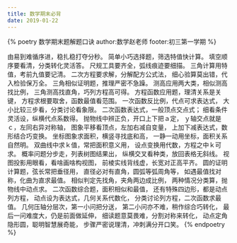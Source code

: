 ```yaml
---
title: 数学期末必背
date: 2019-01-22
---
```


{% poetry 数学期末题解题口诀 author:数学赵老师 footer:初三第一学期 %}

由易到难循序进，稳扎稳打夺分秒。
简单小巧选择题，筛选特值快计算。
填空顺序要看清，分类转化灵活答。
尺规工具要齐全，弧线痕迹要细描。
三角计算用特值，考前九值要记清。
二次方程要求解，分解配方公式法，
细心验算莫出错，代入检验保万全。
三角相似证明题，推理严密不急躁。
测高应用两大类，相似测高找比例，
三角测高找直角，巧列方程高可得。
方程函数应用题，理清关系是关键，
方程求根要取舍，函数最值看范围。
一次函数反比例，代点可求表达式，
大小比较三步看，分类讨论看象限。
二次函数表达式，一般顶点交点式；
细看条件灵活设，纵横代点系数得。
抛物线中辨正负，开口上下把ａ定，
ｙ轴交点就是ｃ，左同右异对称轴，
图象平移看顶点，左加右减自变量，
上加下减表达式，数形结合巧变换。
坐标图象求面积，横竖寻找底和高，
一静一动用坐标，面积关系自然明。
双曲线中求ｋ值，常把面积意义用，
设点变换用代数，方程之中ｋ可求。
概率问题分步走，列表树图结果出，
纵横交叉看种类，放回表格无斜线。
视图投影用眼看，看啥画啥构视图，
前棱实线背线虚，长宽对正高平齐。
圆的证明计算题，弦长常把垂径用，
直径必对有直角，圆弧等弧周角等，
如遇最值找对称，化曲为直求最值。
相似判定先找角，夹角两边成比例，
两种情况分类算，抛物线中动点求。
二次函数综合题，面积相似和最值，
还有特殊四边形，都是动点列方程，
动点设为表达式，几何关系代数化，
分类讨论列方程，二次函数求最值。
几何压轴分层次，第一小问把分送，
第二小问亦不难，稍作综合巧转化，
最后一问难度大，仍是前面做延伸，
细读题意莫畏难，分割对称来转化，
动点定角隐形圆，聪明智慧展奇能，
步骤严密说理清，冲刺满分开口笑。
{% endpoetry %}